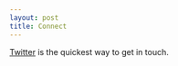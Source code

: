 ```yaml
---
layout: post
title: Connect
---
```


[Twitter](http://twitter.com/basarat) is the quickest way to get in touch.
